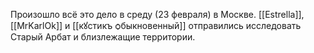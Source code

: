 Произошло всё это дело в среду (23 февраля) в Москве.
[[Estrella]], [[MrKarlOk]] и [[кꙋстикъ ѻбыкновенный]] отправились исследовать Старый Арбат и близлежащие территории.
